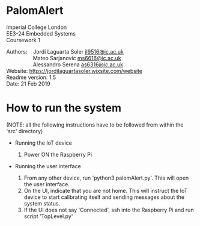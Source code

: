 # PalomAlert

Imperial College London  
EE3-24 Embedded Systems  
Coursework 1  

Authors:&nbsp;&nbsp;&nbsp;&nbsp;Jordi Laguarta Soler    jl9516@ic.ac.uk  
&nbsp;&nbsp;&nbsp;&nbsp;&nbsp;&nbsp;&nbsp;&nbsp;&nbsp;&nbsp;&nbsp;&nbsp;&nbsp;&nbsp;&nbsp;&nbsp;&nbsp;&nbsp;Mateo Sarjanovic        ms6616@ic.ac.uk  
&nbsp;&nbsp;&nbsp;&nbsp;&nbsp;&nbsp;&nbsp;&nbsp;&nbsp;&nbsp;&nbsp;&nbsp;&nbsp;&nbsp;&nbsp;&nbsp;&nbsp;&nbsp;Alessandro Serena       as6316@ic.ac.uk  
Website: https://jordilaguartasoler.wixsite.com/website  
Readme version: 1.5  
Date:           21 Feb 2019  

# How to run the system

(NOTE: all the following instructions have to be followed from within the 'src' directory)

-   Running the IoT device
    1.  Power ON the Raspberry Pi


-   Running the user interface
    1.  From any other device, run 'python3 palomAlert.py'. This will open the user interface.
    2.	On the UI, indicate that you are not home.
	    This will instruct the IoT device to start calibrating itself and sending messages about the system status.
    3.  If the UI does not say 'Connected', ssh into the Raspberry Pi and run script 'TopLevel.py'